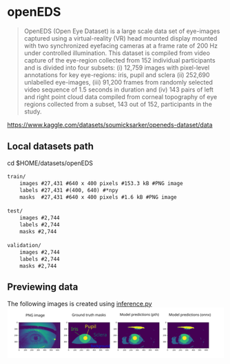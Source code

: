 # openEDS
> OpenEDS (Open Eye Dataset) is a large scale data set of eye-images captured using a virtual-reality (VR) head mounted display mounted with two synchronized eyefacing cameras at a frame rate of 200 Hz under controlled illumination.
> This dataset is compiled from video capture of the eye-region collected from 152 individual participants and is divided into four subsets: 
	(i) 12,759 images with pixel-level annotations for key eye-regions: iris, pupil and sclera 
	(ii) 252,690 unlabelled eye-images, 
	(iii) 91,200 frames from randomly selected video sequence of 1.5 seconds in duration and 
	(iv) 143 pairs of left and right point cloud data compiled from corneal topography of eye regions collected from a subset, 143 out of 152, participants in the study.

https://www.kaggle.com/datasets/soumicksarker/openeds-dataset/data

## Local datasets path
cd $HOME/datasets/openEDS

```
train/
	images #27,431 #640 x 400 pixels #153.3 kB #PNG image
	labels #27,431 #(400, 640) #*npy
	masks  #27,431 #640 x 400 pixels #1.6 kB #PNG image

test/
	images #2,744
	labels #2,744
	masks #2,744

validation/
	images #2,744
	labels #2,744
	masks #2,744
```

## Previewing data
The following images is created using [inference.py](../../src/ready/apis/inference.py)
![figs](../../docs/figs/openEDS-dataset-models.svg)



